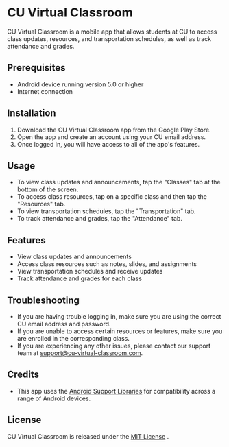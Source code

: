 # CU Virtual Classroom

CU Virtual Classroom is a mobile app that allows students at CU to access class updates, resources, and transportation schedules, as well as track attendance and grades.

## Prerequisites

- Android device running version 5.0 or higher
- Internet connection

## Installation

1. Download the CU Virtual Classroom app from the Google Play Store.
2. Open the app and create an account using your CU email address.
3. Once logged in, you will have access to all of the app's features.

## Usage

- To view class updates and announcements, tap the "Classes" tab at the bottom of the screen.
- To access class resources, tap on a specific class and then tap the "Resources" tab.
- To view transportation schedules, tap the "Transportation" tab.
- To track attendance and grades, tap the "Attendance" tab.

## Features

- View class updates and announcements
- Access class resources such as notes, slides, and assignments
- View transportation schedules and receive updates
- Track attendance and grades for each class

## Troubleshooting

- If you are having trouble logging in, make sure you are using the correct CU email address and password.
- If you are unable to access certain resources or features, make sure you are enrolled in the corresponding class.
- If you are experiencing any other issues, please contact our support team at support@cu-virtual-classroom.com.

## Credits

- This app uses the [Android Support Libraries](https://developer.android.com/topic/libraries/support-library/) for compatibility across a range of Android devices.

## License

CU Virtual Classroom is released under the [MIT License](https://opensource.org/licenses/MIT) .
